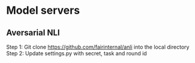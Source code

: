 # Model servers

## Aversarial NLI

Step 1: Git clone https://github.com/fairinternal/anli into the local directory
Step 2: Update settings.py with secret, task and round id
